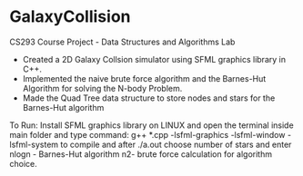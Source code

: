 # GalaxyCollision

CS293 Course Project - Data Structures and Algorithms Lab

- Created a 2D Galaxy Collsion simulator using SFML graphics library in C++.
- Implemented the naive brute force algorithm and the Barnes-Hut Algorithm for solving the N-body Problem.
- Made the Quad Tree data structure to store nodes and stars for the Barnes-Hut algorithm

To Run:
Install SFML graphics library on LINUX and open the terminal inside main folder and type command: 
g++ *.cpp -lsfml-graphics -lsfml-window -lsfml-system
to compile and after ./a.out choose number of stars and enter
nlogn - Barnes-Hut algorithm
n2- brute force calculation
for algorithm choice.
